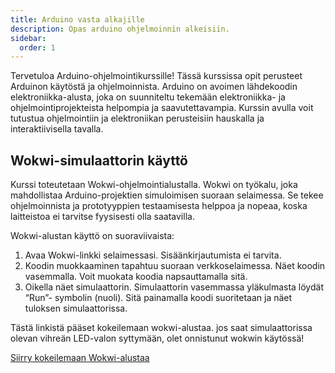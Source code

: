 ```yaml
---
title: Arduino vasta alkajille
description: Opas arduino ohjelmoinnin alkeisiin.
sidebar:
  order: 1
---
```


Tervetuloa Arduino-ohjelmointikurssille! Tässä kurssissa opit perusteet Arduinon käytöstä ja ohjelmoinnista. Arduino on avoimen lähdekoodin elektroniikka-alusta, joka on suunniteltu tekemään elektroniikka- ja ohjelmointiprojekteista helpompia ja saavutettavampia. Kurssin avulla voit tutustua ohjelmointiin ja elektroniikan perusteisiin hauskalla ja interaktiivisella tavalla.

## Wokwi-simulaattorin käyttö

Kurssi toteutetaan Wokwi-ohjelmointialustalla. Wokwi on työkalu, joka mahdollistaa Arduino-projektien simuloimisen suoraan selaimessa. Se tekee ohjelmoinnista ja prototyyppien testaamisesta helppoa ja nopeaa, koska laitteistoa ei tarvitse fyysisesti olla saatavilla.

Wokwi-alustan käyttö on suoraviivaista:

1. Avaa Wokwi-linkki selaimessasi. Sisäänkirjautumista ei tarvita.
2. Koodin muokkaaminen tapahtuu suoraan verkkoselaimessa. Näet koodin vasemmalla. Voit muokata koodia napsauttamalla sitä.
3. Oikella näet simulaattorin. Simulaattorin vasemmassa yläkulmasta löydät “Run”- symbolin (nuoli). Sitä painamalla koodi suoritetaan ja näet tuloksen simulaattorissa.

Tästä linkistä pääset kokeilemaan wokwi-alustaa. jos saat simulaattorissa olevan vihreän LED-valon syttymään, olet onnistunut wokwin käytössä!

<a href="https://wokwi.com/projects/401649697428654081" target="_blank" rel="noopener noreferrer">Siirry kokeilemaan Wokwi-alustaa</a>
